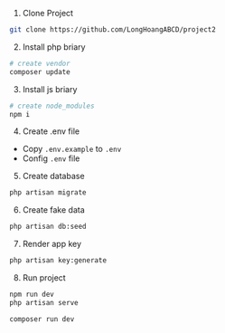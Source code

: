 1. Clone Project

```bash
git clone https://github.com/LongHoangABCD/project2
```

2. Install php briary

```bash
# create vendor
composer update
```

3. Install js briary

```bash
# create node_modules
npm i
```

4. Create .env file

-   Copy `.env.example` to `.env`
-   Config `.env` file

5. Create database

```bash
php artisan migrate
```

6. Create fake data

```bash
php artisan db:seed
```

7. Render app key

```bash
php artisan key:generate
```

8. Run project

```bash
npm run dev
php artisan serve
```

```bash
composer run dev
```
